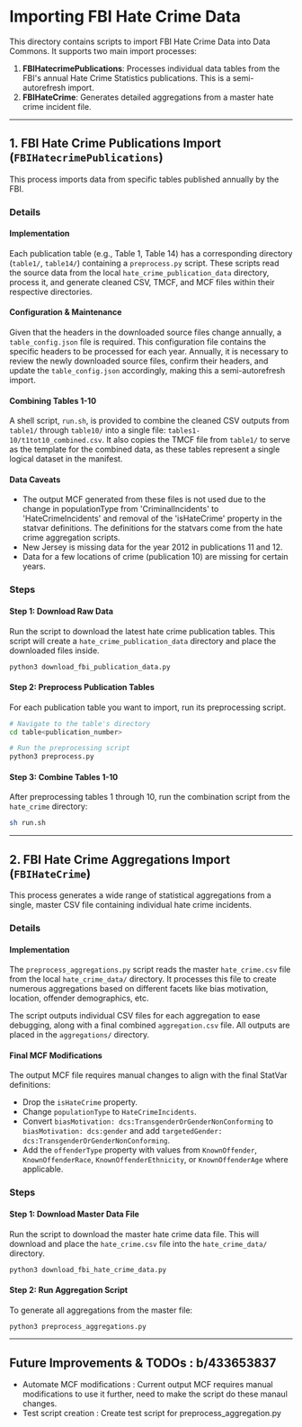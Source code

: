 # Importing FBI Hate Crime Data

This directory contains scripts to import FBI Hate Crime Data into Data Commons. It supports two main import processes:
1.  **FBIHatecrimePublications**: Processes individual data tables from the FBI's annual Hate Crime Statistics publications. This is a semi-autorefresh import.
2.  **FBIHateCrime**: Generates detailed aggregations from a master hate crime incident file.

---

## 1. FBI Hate Crime Publications Import (`FBIHatecrimePublications`)

This process imports data from specific tables published annually by the FBI.

### Details

#### Implementation
Each publication table (e.g., Table 1, Table 14) has a corresponding directory (`table1/`, `table14/`) containing a `preprocess.py` script. These scripts read the source data from the local `hate_crime_publication_data` directory, process it, and generate cleaned CSV, TMCF, and MCF files within their respective directories.

#### Configuration & Maintenance
Given that the headers in the downloaded source files change annually, a `table_config.json` file is required. This configuration file contains the specific headers to be processed for each year. Annually, it is necessary to review the newly downloaded source files, confirm their headers, and update the `table_config.json` accordingly, making this a semi-autorefresh import.

#### Combining Tables 1-10
A shell script, `run.sh`, is provided to combine the cleaned CSV outputs from `table1/` through `table10/` into a single file: `tables1-10/t1tot10_combined.csv`. It also copies the TMCF file from `table1/` to serve as the template for the combined data, as these tables represent a single logical dataset in the manifest.

#### Data Caveats
- The output MCF generated from these files is not used due to the change in populationType from 'CriminalIncidents' to 'HateCrimeIncidents' and removal of the 'isHateCrime' property in the statvar definitions. The definitions for the statvars come from the hate crime aggregation scripts.
- New Jersey is missing data for the year 2012 in publications 11 and 12.
- Data for a few locations of crime (publication 10) are missing for certain years.

### Steps

#### Step 1: Download Raw Data
Run the script to download the latest hate crime publication tables. This script will create a `hate_crime_publication_data` directory and place the downloaded files inside.

```bash
python3 download_fbi_publication_data.py
```

#### Step 2: Preprocess Publication Tables
For each publication table you want to import, run its preprocessing script.

```bash
# Navigate to the table's directory
cd table<publication_number>

# Run the preprocessing script
python3 preprocess.py
```

#### Step 3: Combine Tables 1-10
After preprocessing tables 1 through 10, run the combination script from the `hate_crime` directory:

```bash
sh run.sh
```

---

## 2. FBI Hate Crime Aggregations Import (`FBIHateCrime`)

This process generates a wide range of statistical aggregations from a single, master CSV file containing individual hate crime incidents.

### Details

#### Implementation
The `preprocess_aggregations.py` script reads the master `hate_crime.csv` file from the local `hate_crime_data/` directory. It processes this file to create numerous aggregations based on different facets like bias motivation, location, offender demographics, etc.

The script outputs individual CSV files for each aggregation to ease debugging, along with a final combined `aggregation.csv` file. All outputs are placed in the `aggregations/` directory.

#### Final MCF Modifications
The output MCF file requires manual changes to align with the final StatVar definitions:
- Drop the `isHateCrime` property.
- Change `populationType` to `HateCrimeIncidents`.
- Convert `biasMotivation: dcs:TransgenderOrGenderNonConforming` to `biasMotivation: dcs:gender` and add `targetedGender: dcs:TransgenderOrGenderNonConforming`.
- Add the `offenderType` property with values from `KnownOffender`, `KnownOffenderRace`, `KnownOffenderEthnicity`, or `KnownOffenderAge` where applicable.

### Steps

#### Step 1: Download Master Data File
Run the script to download the master hate crime data file. This will download and place the `hate_crime.csv` file into the `hate_crime_data/` directory.

```bash
python3 download_fbi_hate_crime_data.py
```

#### Step 2: Run Aggregation Script
To generate all aggregations from the master file:

```bash
python3 preprocess_aggregations.py
```

---

## Future Improvements & TODOs : b/433653837

* Automate MCF modifications : Current output MCF requires manual modifications to use it further, need to make the script do these manaul changes.
* Test script creation : Create test script for preprocess_aggregation.py